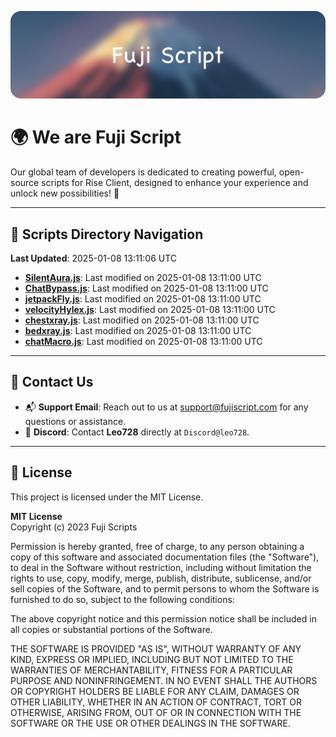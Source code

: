 ![Banner](.github/b.webp)

# 🌍 **We are Fuji Script**

Our global team of developers is dedicated to creating powerful, open-source scripts for Rise Client, designed to enhance your experience and unlock new possibilities! 🌟

---
<!-- SCRIPTS_NAVIGATION_START -->
## 📂 **Scripts Directory Navigation**

**Last Updated**: 2025-01-08 13:11:06 UTC

- **[SilentAura.js](scripts/SilentAura.js)**: Last modified on 2025-01-08 13:11:00 UTC
- **[ChatBypass.js](scripts/ChatBypass.js)**: Last modified on 2025-01-08 13:11:00 UTC
- **[jetpackFly.js](scripts/jetpackFly.js)**: Last modified on 2025-01-08 13:11:00 UTC
- **[velocityHylex.js](scripts/velocityHylex.js)**: Last modified on 2025-01-08 13:11:00 UTC
- **[chestxray.js](scripts/chestxray.js)**: Last modified on 2025-01-08 13:11:00 UTC
- **[bedxray.js](scripts/bedxray.js)**: Last modified on 2025-01-08 13:11:00 UTC
- **[chatMacro.js](scripts/chatMacro.js)**: Last modified on 2025-01-08 13:11:00 UTC

<!-- SCRIPTS_NAVIGATION_END -->

---

## 💬 **Contact Us**  
- 📬 **Support Email**: Reach out to us at [support@fujiscript.com](mailto:support@fujiscript.com) for any questions or assistance.  
- 💬 **Discord**: Contact **Leo728** directly at `Discord@leo728`.

---

## 📜 **License**

This project is licensed under the MIT License.  

**MIT License**  
Copyright (c) 2023 Fuji Scripts  

Permission is hereby granted, free of charge, to any person obtaining a copy of this software and associated documentation files (the "Software"), to deal in the Software without restriction, including without limitation the rights to use, copy, modify, merge, publish, distribute, sublicense, and/or sell copies of the Software, and to permit persons to whom the Software is furnished to do so, subject to the following conditions:  

The above copyright notice and this permission notice shall be included in all copies or substantial portions of the Software.  

THE SOFTWARE IS PROVIDED "AS IS", WITHOUT WARRANTY OF ANY KIND, EXPRESS OR IMPLIED, INCLUDING BUT NOT LIMITED TO THE WARRANTIES OF MERCHANTABILITY, FITNESS FOR A PARTICULAR PURPOSE AND NONINFRINGEMENT. IN NO EVENT SHALL THE AUTHORS OR COPYRIGHT HOLDERS BE LIABLE FOR ANY CLAIM, DAMAGES OR OTHER LIABILITY, WHETHER IN AN ACTION OF CONTRACT, TORT OR OTHERWISE, ARISING FROM, OUT OF OR IN CONNECTION WITH THE SOFTWARE OR THE USE OR OTHER DEALINGS IN THE SOFTWARE.  

